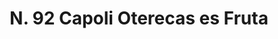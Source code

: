 ---
title: "N. 92 Capoli Oterecas es Fruta"
permalink: "/edition/plant092/"
plant-name: "N. 92"
plant-number: "092"
plant-xml: "/assets/xml/plant092.xml"
plant-img1: "/assets/img/plant092_verso.jpg"
plant-img2: "/assets/img/plant092.jpg"
plant-title: "N. 92 Capoli Oterecas es Fruta"
plant-wfo-link: ""
plant-kew-link: ""
plant-taxon-content: ""
layout: single-xml
---